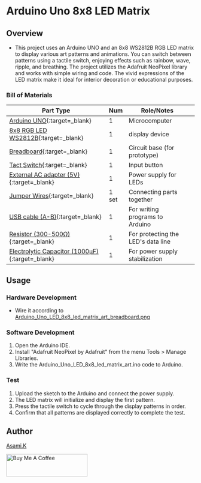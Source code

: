 # Arduino Uno 8x8 LED Matrix

## Overview

- This project uses an Arduino UNO and an 8x8 WS2812B RGB LED matrix to display various art patterns and animations. You can switch between patterns using a tactile switch, enjoying effects such as rainbow, wave, ripple, and breathing. The project utilizes the Adafruit NeoPixel library and works with simple wiring and code. The vivid expressions of the LED matrix make it ideal for interior decoration or educational purposes.


### Bill of Materials

| Part Type                                                                  | Num   | Role/Notes                         |     |
| -------------------------------------------------------------------------- | ----- | ---------------------------------- | --- |
| [Arduino UNO](https://amzn.to/44nRXEA){:target=_blank}                     | 1     | Microcomputer                      |     |
| [8x8 RGB LED WS2812B](https://amzn.to/44cSo3p){:target=_blank}             | 1     | display device                     |     |
| [Breadboard](https://amzn.to/40bMzlk){:target=_blank}                      | 1     | Circuit base (for prototype)       |     |
| [Tact Switch](https://amzn.to/3T0gNUF){:target=_blank}                     | 1     | Input button                       |     |
| [External AC adapter (5V)](https://amzn.to/4jZEIyu){:target=_blank}        | 1     | Power supply for LEDs              |     |
| [Jumper Wires](https://amzn.to/45voWYC){:target=_blank}                    | 1 set | Connecting parts together          |     |
| [USB cable (A-B)](https://amzn.to/407P2xg){:target=_blank}                 | 1     | For writing programs to Arduino    |     |
| [Resistor (300-500Ω)](https://amzn.to/4kMejW2){:target=_blank}             | 1     | For protecting the LED's data line |     |
| [Electrolytic Capacitor (1000µF)](https://amzn.to/45ZOWLQ){:target=_blank} | 1     | For power supply stabilization     |     |

<!-- ## Requirement -->

## Usage

### Hardware Development

-  Wire it according to [Arduino_Uno_LED_8x8_led_matrix_art_breadboard.png](Arduino_Uno_8x8_led_matrix\diagrams\Fritzing\Arduino_Uno_LED_8x8_led_matrix_art_breadboard.png)

### Software Development

1. Open the Arduino IDE.
2. Install "Adafruit NeoPixel by Adafruit" from the menu Tools > Manage Libraries.
3. Write the Arduino_Uno_LED_8x8_led_matrix_art.ino code to Arduino.

### Test

1. Upload the sketch to the Arduino and connect the power supply.
2. The LED matrix will initialize and display the first pattern.
3. Press the tactile switch to cycle through the display patterns in order.
4. Confirm that all patterns are displayed correctly to complete the test.


<!-- ## Features -->

<!-- ## Directory 

<!-- ## Reference -->


## Author

[Asami.K](https://asami.tokyo/)

<a href="https://www.buymeacoffee.com/asamiile" target="_blank"><img src="https://cdn.buymeacoffee.com/buttons/v2/default-yellow.png" alt="Buy Me A Coffee" style="height: 60px !important;width: 217px !important;" ></a>
